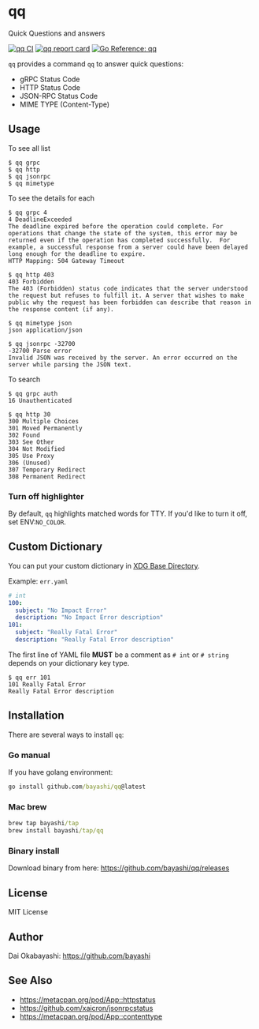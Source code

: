 # qq

Quick Questions and answers

<a href="https://github.com/bayashi/qq/actions" title="qq CI"><img src="https://github.com/bayashi/qq/workflows/main/badge.svg" alt="qq CI"></a>
<a href="https://goreportcard.com/report/github.com/bayashi/qq" title="qq report card" target="_blank"><img src="https://goreportcard.com/badge/github.com/bayashi/qq" alt="qq report card"></a>
<a href="https://pkg.go.dev/github.com/bayashi/qq" title="Go qq package reference" target="_blank"><img src="https://pkg.go.dev/badge/github.com/bayashi/qq.svg" alt="Go Reference: qq"></a>

`qq` provides a command `qq` to answer quick questions:

* gRPC Status Code
* HTTP Status Code
* JSON-RPC Status Code
* MIME TYPE (Content-Type)

## Usage

To see all list

```
$ qq grpc
$ qq http
$ qq jsonrpc
$ qq mimetype
```

To see the details for each

```
$ qq grpc 4
4 DeadlineExceeded
The deadline expired before the operation could complete. For operations that change the state of the system, this error may be returned even if the operation has completed successfully.  For example, a successful response from a server could have been delayed long enough for the deadline to expire.
HTTP Mapping: 504 Gateway Timeout

$ qq http 403
403 Forbidden
The 403 (Forbidden) status code indicates that the server understood the request but refuses to fulfill it. A server that wishes to make public why the request has been forbidden can describe that reason in the response content (if any).

$ qq mimetype json
json application/json

$ qq jsonrpc -32700
-32700 Parse error
Invalid JSON was received by the server. An error occurred on the server while parsing the JSON text.
```

To search

```
$ qq grpc auth
16 Unauthenticated

$ qq http 30
300 Multiple Choices
301 Moved Permanently
302 Found
303 See Other
304 Not Modified
305 Use Proxy
306 (Unused)
307 Temporary Redirect
308 Permanent Redirect
```

### Turn off highlighter

By default, `qq` highlights matched words for TTY. If you'd like to turn it off, set ENV:`NO_COLOR`.

## Custom Dictionary

You can put your custom dictionary in [XDG Base Directory](https://specifications.freedesktop.org/basedir-spec/basedir-spec-latest.html).

Example: `err.yaml`

```yaml
# int
100:
  subject: "No Impact Error"
  description: "No Impact Error description"
101:
  subject: "Really Fatal Error"
  description: "Really Fatal Error description"
```

The first line of YAML file **MUST** be a comment as `# int` or `# string` depends on your dictionary key type.

```
$ qq err 101
101 Really Fatal Error
Really Fatal Error description
```

## Installation

There are several ways to install `qq`:

### Go manual

If you have golang environment:

```cmd
go install github.com/bayashi/qq@latest
```

### Mac brew

```cmd
brew tap bayashi/tap
brew install bayashi/tap/qq
```

### Binary install

Download binary from here: https://github.com/bayashi/qq/releases


## License

MIT License

## Author

Dai Okabayashi: https://github.com/bayashi

## See Also

* https://metacpan.org/pod/App::httpstatus
* https://github.com/xaicron/jsonrpcstatus
* https://metacpan.org/pod/App::contenttype
